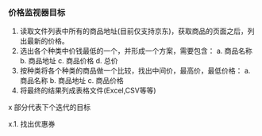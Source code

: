 ### 价格监视器目标

1. 读取文件列表中所有的商品地址(目前仅支持京东)，获取商品的页面之后，列出最新的价格。
2. 选出各个种类中价钱最低的一个，并形成一个方案，需要包含：
    a. 商品名称
    b. 商品地址
    c. 商品价格
    d. 总价
3. 按种类将各个种类的商品做一个比较，找出中间价，最高价，最低价格：
    a. 商品名称
    b. 商品地址
    c. 商品价格    
4. 将最终的结果列成表格文件(Excel,CSV等等)



x 部分代表下个迭代的目标

x.1. 找出优惠券